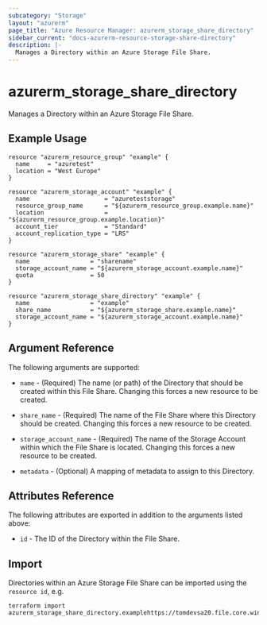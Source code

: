 ```yaml
---
subcategory: "Storage"
layout: "azurerm"
page_title: "Azure Resource Manager: azurerm_storage_share_directory"
sidebar_current: "docs-azurerm-resource-storage-share-directory"
description: |-
  Manages a Directory within an Azure Storage File Share.
---
```


# azurerm_storage_share_directory

Manages a Directory within an Azure Storage File Share.

## Example Usage

```hcl
resource "azurerm_resource_group" "example" {
  name     = "azuretest"
  location = "West Europe"
}

resource "azurerm_storage_account" "example" {
  name                     = "azureteststorage"
  resource_group_name      = "${azurerm_resource_group.example.name}"
  location                 = "${azurerm_resource_group.example.location}"
  account_tier             = "Standard"
  account_replication_type = "LRS"
}

resource "azurerm_storage_share" "example" {
  name                 = "sharename"
  storage_account_name = "${azurerm_storage_account.example.name}"
  quota                = 50
}

resource "azurerm_storage_share_directory" "example" {
  name                 = "example"
  share_name           = "${azurerm_storage_share.example.name}"
  storage_account_name = "${azurerm_storage_account.example.name}"
}
```

## Argument Reference

The following arguments are supported:

* `name` - (Required) The name (or path) of the Directory that should be created within this File Share. Changing this forces a new resource to be created.

* `share_name` - (Required) The name of the File Share where this Directory should be created. Changing this forces a new resource to be created.

* `storage_account_name` - (Required) The name of the Storage Account within which the File Share is located. Changing this forces a new resource to be created.

* `metadata` - (Optional) A mapping of metadata to assign to this Directory.

## Attributes Reference

The following attributes are exported in addition to the arguments listed above:

* `id` - The ID of the Directory within the File Share.

## Import

Directories within an Azure Storage File Share can be imported using the `resource id`, e.g.

```shell
terraform import azurerm_storage_share_directory.examplehttps://tomdevsa20.file.core.windows.net/share1/directory1
```
